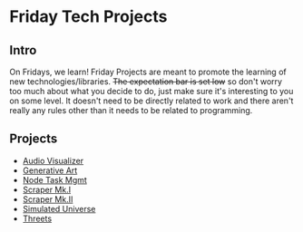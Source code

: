 # Friday Tech Projects  

## Intro  
On Fridays, we learn! Friday Projects are meant to promote the learning of new technologies/libraries. ~~The expectation bar is set low~~ so don't worry too much about what you decide to do,
just make sure it's interesting to you on some level. It doesn't need to be directly related to work and there aren't really any rules other than it needs to be related to programming.  

## Projects

* [Audio Visualizer](../audio_visualizer/README.md)
* [Generative Art](../generative_art/README.md)
* [Node Task Mgmt](../node_task_mgmt/README.md)
* [Scraper Mk.I](../scraper_mk_I/README.md)
* [Scraper Mk.II](../scraper_mk_II/README.md)
* [Simulated Universe](../simulated_universe/README.md)
* [Threets]()